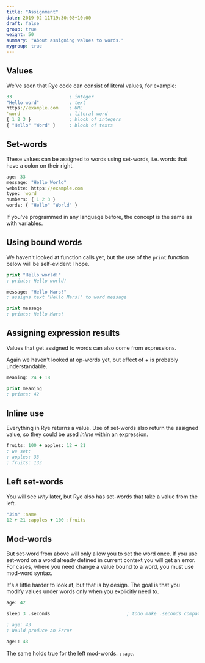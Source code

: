 ```yaml
---
title: "Assignment"
date: 2019-02-11T19:30:08+10:00
draft: false
group: true
weight: 50
summary: "About assigning values to words."
mygroup: true
---
```


## Values

We've seen that Rye code can consist of literal values, for example:

```clojure
33                     ; integer
"Hello word"           ; text
https://example.com    ; URL
'word                  ; literal word
{ 1 2 3 }              ; block of integers
{ "Hello" "Word" }     ; block of texts
```

## Set-words

These values can be assigned to words using set-words, i.e. words that have a colon on their right.


```clojure
age: 33
message: "Hello World"
website: https://example.com
type: 'word
numbers: { 1 2 3 }
words: { "Hello" "World" }
```

If you've programmed in any language before, the concept is the same as with variables.

## Using bound words

We haven't looked at function calls yet, but the use of the `print` function below will be self-evident I hope.

```clojure
print "Hello world!"
; prints: Hello world!

message: "Hello Mars!"
; assigns text "Hello Mars!" to word message

print message
; prints: Hello Mars!
```

## Assigning expression results

Values that get assigned to words can also come from expressions.

Again we haven't looked at op-words yet, but effect of + is probably understandable.

```clojure
meaning: 24 + 18

print meaning
; prints: 42
```

## Inline use

Everything in Rye returns a value. Use of set-words also return the assigned value, so they could be used _inline_ within an expression.

```clojure
fruits: 100 + apples: 12 + 21
; we set:
; apples: 33
; fruits: 133
```

## Left set-words

You will see _why_ later, but Rye also has set-words that take a value from the left.

```clojure
"Jim" :name
12 + 21 :apples + 100 :fruits
```

## Mod-words

But set-word from above will only allow you to set the word once. If you use set-word on a word already defined in current context you will get an error. For cases, where you need change a value bound to a word, you must use mod-word syntax.

It's a little harder to look at, but that is by design. The goal is that you modify values under words only when you explicitly need to.

```clojure
age: 42

sleep 3 .seconds                            ; todo make .seconds compat.

; age: 43
; Would produce an Error

age:: 43
```

The same holds true for the left mod-words. `::age`.
